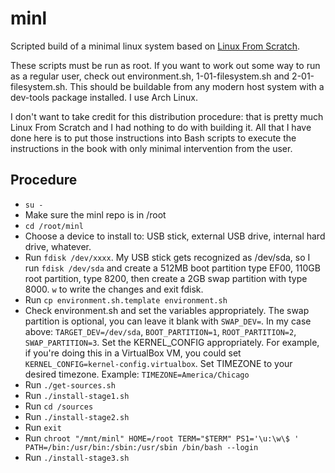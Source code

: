 # minl

Scripted build of a minimal linux system based on [Linux From Scratch](http://www.linuxfromscratch.org).

These scripts must be run as root. If you want to work out some way to run as a regular user, check out environment.sh, 1-01-filesystem.sh and 2-01-filesystem.sh. This should be buildable from any modern host system with a dev-tools package installed. I use Arch Linux.

I don't want to take credit for this distribution procedure: that is pretty much Linux From Scratch and I had nothing to do with building it. All that I have done here is to put those instructions into Bash scripts to execute the instructions in the book with only minimal intervention from the user.

## Procedure

- `su -`
- Make sure the minl repo is in /root
- `cd /root/minl`
- Choose a device to install to: USB stick, external USB drive, internal hard drive, whatever.
- Run `fdisk /dev/xxxx`. My USB stick gets recognized as /dev/sda, so I run `fdisk /dev/sda` and create a 512MB boot partition type EF00, 110GB root partition, type 8200, then create a 2GB swap partition with type 8000. `w` to write the changes and exit fdisk.
- Run `cp environment.sh.template environment.sh`
- Check environment.sh and set the variables appropriately. The swap partition is optional, you can leave it blank with `SWAP_DEV=`. In my case above: `TARGET_DEV=/dev/sda`, `BOOT_PARTITION=1`, `ROOT_PARTITION=2`, `SWAP_PARTITION=3`. Set the KERNEL_CONFIG appropriately. For example, if you're doing this in a VirtualBox VM, you could set `KERNEL_CONFIG=kernel-config.virtualbox`. Set TIMEZONE to your desired timezone. Example: `TIMEZONE=America/Chicago`
- Run `./get-sources.sh`
- Run `./install-stage1.sh`
- Run `cd /sources`
- Run `./install-stage2.sh`
- Run `exit`
- Run `chroot "/mnt/minl" HOME=/root TERM="$TERM" PS1='\u:\w\$ ' PATH=/bin:/usr/bin:/sbin:/usr/sbin /bin/bash --login`
- Run `./install-stage3.sh`
